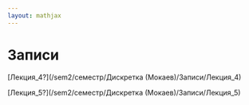 ```yaml
---  
layout: mathjax  
---  
```

  
# Записи  
  
[Лекция_4?](/sem2/семестр/Дискретка (Мокаев)/Записи/Лекция_4)  
  
[Лекция_5?](/sem2/семестр/Дискретка (Мокаев)/Записи/Лекция_5)  
